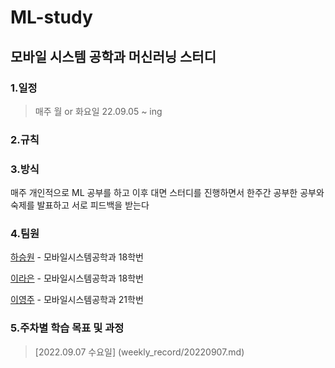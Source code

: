# ML-study

## 모바일 시스템 공학과 머신러닝 스터디

### 1.일정
>매주 월 or 화요일 
> 22.09.05 ~ ing

### 2.규칙
> 


### 3.방식
매주 개인적으로 ML 공부를 하고 이후 대면 스터디를 진행하면서 한주간 공부한 공부와 숙제를 발표하고 서로 피드백을 받는다

### 4.팀원
[하승원](https://github.com/ha-seungwon) - 모바일시스템공학과 18학번

[이라은](https://github.com/raeunlee) - 모바일시스템공학과 18학번

[이영주](https://github.com/sweetsweetpotato) - 모바일시스템공학과 21학번

### 5.주차별 학습 목표 및 과정 
> [2022.09.07 수요일] (weekly_record/20220907.md)

